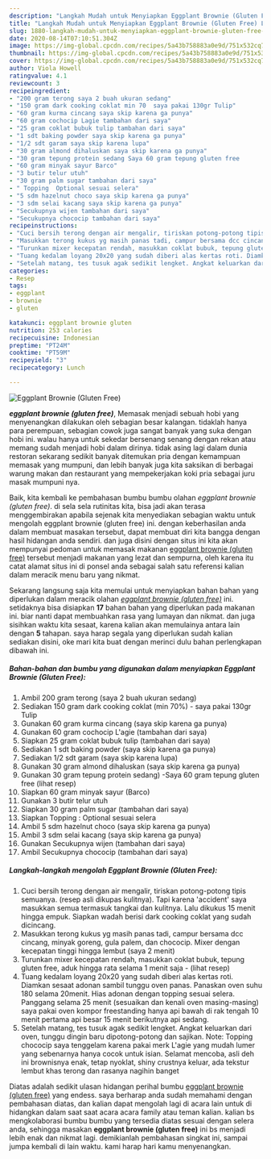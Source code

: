 ```yaml
---
description: "Langkah Mudah untuk Menyiapkan Eggplant Brownie (Gluten Free) Lezat"
title: "Langkah Mudah untuk Menyiapkan Eggplant Brownie (Gluten Free) Lezat"
slug: 1880-langkah-mudah-untuk-menyiapkan-eggplant-brownie-gluten-free-lezat
date: 2020-08-14T07:10:51.304Z
image: https://img-global.cpcdn.com/recipes/5a43b758883a0e9d/751x532cq70/eggplant-brownie-gluten-free-foto-resep-utama.jpg
thumbnail: https://img-global.cpcdn.com/recipes/5a43b758883a0e9d/751x532cq70/eggplant-brownie-gluten-free-foto-resep-utama.jpg
cover: https://img-global.cpcdn.com/recipes/5a43b758883a0e9d/751x532cq70/eggplant-brownie-gluten-free-foto-resep-utama.jpg
author: Viola Howell
ratingvalue: 4.1
reviewcount: 3
recipeingredient:
- "200 gram terong saya 2 buah ukuran sedang"
- "150 gram dark cooking coklat min 70  saya pakai 130gr Tulip"
- "60 gram kurma cincang saya skip karena ga punya"
- "60 gram cochocip Lagie tambahan dari saya"
- "25 gram coklat bubuk tulip tambahan dari saya"
- "1 sdt baking powder saya skip karena ga punya"
- "1/2 sdt garam saya skip karena lupa"
- "30 gram almond dihaluskan saya skip karena ga punya"
- "30 gram tepung protein sedang Saya 60 gram tepung gluten free           lihat resep"
- "60 gram minyak sayur Barco"
- "3 butir telur utuh"
- "30 gram palm sugar tambahan dari saya"
- " Topping  Optional sesuai selera"
- "5 sdm hazelnut choco saya skip karena ga punya"
- "3 sdm selai kacang saya skip karena ga punya"
- "Secukupnya wijen tambahan dari saya"
- "Secukupnya chococip tambahan dari saya"
recipeinstructions:
- "Cuci bersih terong dengan air mengalir, tiriskan potong-potong tipis semuanya. (resep asli dikupas kulitnya). Tapi karena &#39;accident&#39; saya masukkan semua termasuk tangkai dan kulitnya. Lalu dikukus 15 menit hingga empuk. Siapkan wadah berisi dark cooking coklat yang sudah dicincang."
- "Masukkan terong kukus yg masih panas tadi, campur bersama dcc cincang, minyak goreng, gula palem, dan chococip. Mixer dengan kecepatan tinggi hingga lembut (saya 2 menit)"
- "Turunkan mixer kecepatan rendah, masukkan coklat bubuk, tepung gluten free, aduk hingga rata selama 1 menit saja           (lihat resep)"
- "Tuang kedalam loyang 20x20 yang sudah diberi alas kertas roti. Diamkan sesaat adonan sambil tunggu oven panas. Panaskan oven suhu 180 selama 20menit. Hias adonan dengan topping sesuai selera. Panggang selama 25 menit (sesuaikan dan kenali oven masing-masing) saya pakai oven kompor freestanding hanya api bawah di rak tengah 10 menit pertama api besar 15 menit berikutnya api sedang."
- "Setelah matang, tes tusuk agak sedikit lengket. Angkat keluarkan dari oven, tunggu dingin baru dipotong-potong dan sajikan. Note: Topping chococip saya tenggelam karena pakai merk L&#39;agie yang mudah lumer yang sebenarnya hanya cocok untuk isian. Selamat mencoba, asli deh ini brownisnya enak, tetap nyoklat, shiny crustnya keluar, ada tekstur lembut khas terong dan rasanya nagihin banget"
categories:
- Resep
tags:
- eggplant
- brownie
- gluten

katakunci: eggplant brownie gluten 
nutrition: 253 calories
recipecuisine: Indonesian
preptime: "PT24M"
cooktime: "PT59M"
recipeyield: "3"
recipecategory: Lunch

---
```



![Eggplant Brownie (Gluten Free)](https://img-global.cpcdn.com/recipes/5a43b758883a0e9d/751x532cq70/eggplant-brownie-gluten-free-foto-resep-utama.jpg)

<b><i>eggplant brownie (gluten free)</i></b>, Memasak menjadi sebuah hobi yang menyenangkan dilakukan oleh sebagian besar kalangan. tidaklah hanya para perempuan, sebagian cowok juga sangat banyak yang suka dengan hobi ini. walau hanya untuk sekedar bersenang senang dengan rekan atau memang sudah menjadi hobi dalam dirinya. tidak asing lagi dalam dunia restoran sekarang sedikit banyak ditemukan pria dengan kemampuan memasak yang mumpuni, dan lebih banyak juga kita saksikan di berbagai warung makan dan restaurant yang mempekerjakan koki pria sebagai juru masak mumpuni nya.



Baik, kita kembali ke pembahasan bumbu bumbu olahan <i>eggplant brownie (gluten free)</i>. di sela sela rutinitas kita, bisa jadi akan terasa menggembirakan apabila sejenak kita menyediakan sebagian waktu untuk mengolah eggplant brownie (gluten free) ini. dengan keberhasilan anda dalam membuat masakan tersebut, dapat membuat diri kita bangga dengan hasil hidangan anda sendiri. dan juga disini dengan situs ini kita akan mempunyai pedoman untuk memasak makanan <u>eggplant brownie (gluten free)</u> tersebut menjadi makanan yang lezat dan sempurna, oleh karena itu catat alamat situs ini di ponsel anda sebagai salah satu referensi kalian dalam meracik menu baru yang nikmat.


Sekarang langsung saja kita memulai untuk menyiapkan bahan bahan yang diperlukan dalam meracik olahan <u><i>eggplant brownie (gluten free)</i></u> ini. setidaknya bisa disiapkan <b>17</b> bahan bahan yang diperlukan pada makanan ini. biar nanti dapat membuahkan rasa yang lumayan dan nikmat. dan juga sisihkan waktu kita sesaat, karena kalian akan memulainya antara lain dengan <b>5</b> tahapan. saya harap segala yang diperlukan sudah kalian sediakan disini, oke mari kita buat dengan merinci dulu bahan perlengkapan dibawah ini.

<!--inarticleads1-->

##### Bahan-bahan dan bumbu yang digunakan dalam menyiapkan Eggplant Brownie (Gluten Free):

1. Ambil 200 gram terong (saya 2 buah ukuran sedang)
1. Sediakan 150 gram dark cooking coklat (min 70%) - saya pakai 130gr Tulip
1. Gunakan 60 gram kurma cincang (saya skip karena ga punya)
1. Gunakan 60 gram cochocip L&#39;agie (tambahan dari saya)
1. Siapkan 25 gram coklat bubuk tulip (tambahan dari saya)
1. Sediakan 1 sdt baking powder (saya skip karena ga punya)
1. Sediakan 1/2 sdt garam (saya skip karena lupa)
1. Gunakan 30 gram almond dihaluskan (saya skip karena ga punya)
1. Gunakan 30 gram tepung protein sedang) -Saya 60 gram tepung gluten free           (lihat resep)
1. Siapkan 60 gram minyak sayur (Barco)
1. Gunakan 3 butir telur utuh
1. Siapkan 30 gram palm sugar (tambahan dari saya)
1. Siapkan  Topping : Optional sesuai selera
1. Ambil 5 sdm hazelnut choco (saya skip karena ga punya)
1. Ambil 3 sdm selai kacang (saya skip karena ga punya)
1. Gunakan Secukupnya wijen (tambahan dari saya)
1. Ambil Secukupnya chococip (tambahan dari saya)




<!--inarticleads2-->

##### Langkah-langkah mengolah Eggplant Brownie (Gluten Free):

1. Cuci bersih terong dengan air mengalir, tiriskan potong-potong tipis semuanya. (resep asli dikupas kulitnya). Tapi karena &#39;accident&#39; saya masukkan semua termasuk tangkai dan kulitnya. Lalu dikukus 15 menit hingga empuk. Siapkan wadah berisi dark cooking coklat yang sudah dicincang.
1. Masukkan terong kukus yg masih panas tadi, campur bersama dcc cincang, minyak goreng, gula palem, dan chococip. Mixer dengan kecepatan tinggi hingga lembut (saya 2 menit)
1. Turunkan mixer kecepatan rendah, masukkan coklat bubuk, tepung gluten free, aduk hingga rata selama 1 menit saja -           (lihat resep)
1. Tuang kedalam loyang 20x20 yang sudah diberi alas kertas roti. Diamkan sesaat adonan sambil tunggu oven panas. Panaskan oven suhu 180 selama 20menit. Hias adonan dengan topping sesuai selera. Panggang selama 25 menit (sesuaikan dan kenali oven masing-masing) saya pakai oven kompor freestanding hanya api bawah di rak tengah 10 menit pertama api besar 15 menit berikutnya api sedang.
1. Setelah matang, tes tusuk agak sedikit lengket. Angkat keluarkan dari oven, tunggu dingin baru dipotong-potong dan sajikan. Note: Topping chococip saya tenggelam karena pakai merk L&#39;agie yang mudah lumer yang sebenarnya hanya cocok untuk isian. Selamat mencoba, asli deh ini brownisnya enak, tetap nyoklat, shiny crustnya keluar, ada tekstur lembut khas terong dan rasanya nagihin banget




Diatas adalah sedikit ulasan hidangan perihal bumbu <u>eggplant brownie (gluten free)</u> yang endess. saya berharap anda sudah memahami dengan pembahasan diatas, dan kalian dapat mengolah lagi di acara lain untuk di hidangkan dalam saat saat acara acara family atau teman kalian. kalian bs mengkolaborasi bumbu bumbu yang tersedia diatas sesuai dengan selera anda, sehingga masakan <b>eggplant brownie (gluten free)</b> ini bs menjadi lebih enak dan nikmat lagi. demikianlah pembahasan singkat ini, sampai jumpa kembali di lain waktu. kami harap hari kamu menyenangkan.
